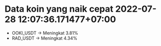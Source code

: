 # Data koin yang naik cepat 2022-07-28 12:07:36.171477+07:00

* OOKI_USDT -> Meningkat 3.81%
* RAD_USDT -> Meningkat 4.34%
